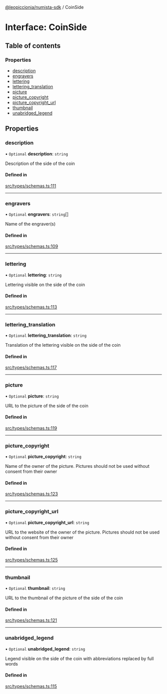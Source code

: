 [@leopiccionia/numista-sdk](../README.md) / CoinSide

# Interface: CoinSide

## Table of contents

### Properties

- [description](CoinSide.md#description)
- [engravers](CoinSide.md#engravers)
- [lettering](CoinSide.md#lettering)
- [lettering\_translation](CoinSide.md#lettering_translation)
- [picture](CoinSide.md#picture)
- [picture\_copyright](CoinSide.md#picture_copyright)
- [picture\_copyright\_url](CoinSide.md#picture_copyright_url)
- [thumbnail](CoinSide.md#thumbnail)
- [unabridged\_legend](CoinSide.md#unabridged_legend)

## Properties

### description

• `Optional` **description**: `string`

Description of the side of the coin

#### Defined in

[src/types/schemas.ts:111](https://github.com/leopiccionia/numista-sdk/blob/0647f5f/src/types/schemas.ts#L111)

___

### engravers

• `Optional` **engravers**: `string`[]

Name of the engraver(s)

#### Defined in

[src/types/schemas.ts:109](https://github.com/leopiccionia/numista-sdk/blob/0647f5f/src/types/schemas.ts#L109)

___

### lettering

• `Optional` **lettering**: `string`

Lettering visible on the side of the coin

#### Defined in

[src/types/schemas.ts:113](https://github.com/leopiccionia/numista-sdk/blob/0647f5f/src/types/schemas.ts#L113)

___

### lettering\_translation

• `Optional` **lettering\_translation**: `string`

Translation of the lettering visible on the side of the coin

#### Defined in

[src/types/schemas.ts:117](https://github.com/leopiccionia/numista-sdk/blob/0647f5f/src/types/schemas.ts#L117)

___

### picture

• `Optional` **picture**: `string`

URL to the picture of the side of the coin

#### Defined in

[src/types/schemas.ts:119](https://github.com/leopiccionia/numista-sdk/blob/0647f5f/src/types/schemas.ts#L119)

___

### picture\_copyright

• `Optional` **picture\_copyright**: `string`

Name of the owner of the picture. Pictures should not be used without consent from their owner

#### Defined in

[src/types/schemas.ts:123](https://github.com/leopiccionia/numista-sdk/blob/0647f5f/src/types/schemas.ts#L123)

___

### picture\_copyright\_url

• `Optional` **picture\_copyright\_url**: `string`

URL to the website of the owner of the picture. Pictures should not be used without consent from their owner

#### Defined in

[src/types/schemas.ts:125](https://github.com/leopiccionia/numista-sdk/blob/0647f5f/src/types/schemas.ts#L125)

___

### thumbnail

• `Optional` **thumbnail**: `string`

URL to the thumbnail of the picture of the side of the coin

#### Defined in

[src/types/schemas.ts:121](https://github.com/leopiccionia/numista-sdk/blob/0647f5f/src/types/schemas.ts#L121)

___

### unabridged\_legend

• `Optional` **unabridged\_legend**: `string`

Legend visible on the side of the coin with abbreviations replaced by full words

#### Defined in

[src/types/schemas.ts:115](https://github.com/leopiccionia/numista-sdk/blob/0647f5f/src/types/schemas.ts#L115)
